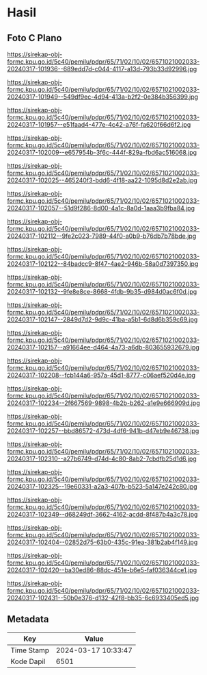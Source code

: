 # Hasil

## Foto C Plano

https://sirekap-obj-formc.kpu.go.id/5c40/pemilu/pdpr/65/71/02/10/02/6571021002033-20240317-101936--689edd7d-c044-4117-a13d-793b33d92996.jpg

https://sirekap-obj-formc.kpu.go.id/5c40/pemilu/pdpr/65/71/02/10/02/6571021002033-20240317-101949--549df9ec-4d94-413a-b2f2-0e384b356399.jpg

https://sirekap-obj-formc.kpu.go.id/5c40/pemilu/pdpr/65/71/02/10/02/6571021002033-20240317-101957--e51faad4-477e-4c42-a76f-fa620f66d6f2.jpg

https://sirekap-obj-formc.kpu.go.id/5c40/pemilu/pdpr/65/71/02/10/02/6571021002033-20240317-102009--e657954b-3f6c-444f-829a-fbd6ac516068.jpg

https://sirekap-obj-formc.kpu.go.id/5c40/pemilu/pdpr/65/71/02/10/02/6571021002033-20240317-102025--465240f3-bdd6-4f18-aa22-1095d8d2e2ab.jpg

https://sirekap-obj-formc.kpu.go.id/5c40/pemilu/pdpr/65/71/02/10/02/6571021002033-20240317-102057--51d9f286-8d00-4a1c-8a0d-1aaa3b9fba84.jpg

https://sirekap-obj-formc.kpu.go.id/5c40/pemilu/pdpr/65/71/02/10/02/6571021002033-20240317-102112--9fe2c023-7989-44f0-a0b9-b76db7b78bde.jpg

https://sirekap-obj-formc.kpu.go.id/5c40/pemilu/pdpr/65/71/02/10/02/6571021002033-20240317-102122--84badcc9-8f47-4ae2-946b-58a0d7397350.jpg

https://sirekap-obj-formc.kpu.go.id/5c40/pemilu/pdpr/65/71/02/10/02/6571021002033-20240317-102132--9fe8e8ce-8668-4fdb-9b35-d984d0ac6f0d.jpg

https://sirekap-obj-formc.kpu.go.id/5c40/pemilu/pdpr/65/71/02/10/02/6571021002033-20240317-102147--2849d7d2-9d9c-41ba-a5b1-6d8d6b359c69.jpg

https://sirekap-obj-formc.kpu.go.id/5c40/pemilu/pdpr/65/71/02/10/02/6571021002033-20240317-102157--a91664ee-d464-4a73-a6db-803655932679.jpg

https://sirekap-obj-formc.kpu.go.id/5c40/pemilu/pdpr/65/71/02/10/02/6571021002033-20240317-102208--fcb144a6-957a-45d1-8777-c06aef520d4e.jpg

https://sirekap-obj-formc.kpu.go.id/5c40/pemilu/pdpr/65/71/02/10/02/6571021002033-20240317-102234--2f667569-9898-4b2b-b262-a1e9e666909d.jpg

https://sirekap-obj-formc.kpu.go.id/5c40/pemilu/pdpr/65/71/02/10/02/6571021002033-20240317-102257--bbd86572-473d-4df6-941b-d47eb9e46738.jpg

https://sirekap-obj-formc.kpu.go.id/5c40/pemilu/pdpr/65/71/02/10/02/6571021002033-20240317-102310--a27b6749-d74d-4c80-8ab2-7cbdfb25d1d6.jpg

https://sirekap-obj-formc.kpu.go.id/5c40/pemilu/pdpr/65/71/02/10/02/6571021002033-20240317-102325--19e60331-a2a3-407b-b523-5a147e242c80.jpg

https://sirekap-obj-formc.kpu.go.id/5c40/pemilu/pdpr/65/71/02/10/02/6571021002033-20240317-102349--d68249df-3662-4162-acdd-8f487b4a3c78.jpg

https://sirekap-obj-formc.kpu.go.id/5c40/pemilu/pdpr/65/71/02/10/02/6571021002033-20240317-102404--02852d75-63b0-435c-91ea-381b2ab4f149.jpg

https://sirekap-obj-formc.kpu.go.id/5c40/pemilu/pdpr/65/71/02/10/02/6571021002033-20240317-102420--ba30ed86-88dc-451e-b6e5-faf036344ce1.jpg

https://sirekap-obj-formc.kpu.go.id/5c40/pemilu/pdpr/65/71/02/10/02/6571021002033-20240317-102431--50b0e376-d132-42f8-bb35-6c6933405ed5.jpg


## Metadata

| Key        | Value               |
| ---------- | ------------------- |
| Time Stamp | 2024-03-17 10:33:47 |
| Kode Dapil | 6501                |



